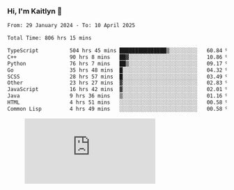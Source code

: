 ### Hi, I'm Kaitlyn 👋
<!--START_SECTION:waka-->

```txt
From: 29 January 2024 - To: 10 April 2025

Total Time: 806 hrs 15 mins

TypeScript          504 hrs 45 mins ███████████████▒░░░░░░░░░   60.84 %
C++                 90 hrs 8 mins   ██▓░░░░░░░░░░░░░░░░░░░░░░   10.86 %
Python              76 hrs 7 mins   ██▒░░░░░░░░░░░░░░░░░░░░░░   09.17 %
Go                  35 hrs 48 mins  █░░░░░░░░░░░░░░░░░░░░░░░░   04.32 %
SCSS                28 hrs 57 mins  █░░░░░░░░░░░░░░░░░░░░░░░░   03.49 %
Other               23 hrs 27 mins  ▓░░░░░░░░░░░░░░░░░░░░░░░░   02.83 %
JavaScript          16 hrs 42 mins  ▓░░░░░░░░░░░░░░░░░░░░░░░░   02.01 %
Java                9 hrs 36 mins   ▒░░░░░░░░░░░░░░░░░░░░░░░░   01.16 %
HTML                4 hrs 51 mins   ░░░░░░░░░░░░░░░░░░░░░░░░░   00.58 %
Common Lisp         4 hrs 49 mins   ░░░░░░░░░░░░░░░░░░░░░░░░░   00.58 %
```

<!--END_SECTION:waka-->

<figure><embed src="https://wakatime.com/share/@018d58bc-3d22-46c9-b2d7-4ed36fb8172d/243b5d9b-77cd-4133-89ff-dcc8f225fa18.svg"></embed></figure>
